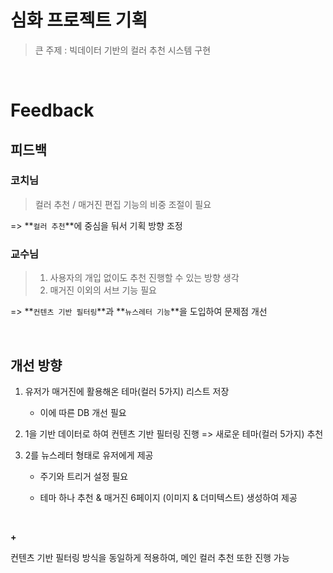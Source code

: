 # 심화 프로젝트 기획

> 큰 주제 : 빅데이터 기반의 컬러 추천 시스템 구현

<br>

# Feedback

## 피드백

### 코치님

> 컬러 추천 / 매거진 편집 기능의 비중 조절이 필요

=> **`컬러 추천`**에 중심을 둬서 기획 방향 조정

### 교수님

> 1. 사용자의 개입 없이도 추천 진행할 수 있는 방향 생각
> 2. 매거진 이외의 서브 기능 필요

=> **`컨텐츠 기반 필터링`**과 **`뉴스레터 기능`**을 도입하여 문제점 개선

<br>

## 개선 방향

1. 유저가 매거진에 활용해온 테마(컬러 5가지) 리스트 저장
   - 이에 따른 DB 개선 필요

2. 1을 기반 데이터로 하여 컨텐츠 기반 필터링 진행 => 새로운 테마(컬러 5가지) 추천

3. 2를 뉴스레터 형태로 유저에게 제공

   - 주기와 트리거 설정 필요

   - 테마 하나 추천 & 매거진 6페이지 (이미지 & 더미텍스트) 생성하여 제공

<br>

**+**

컨텐츠 기반 필터링 방식을 동일하게 적용하여, 메인 컬러 추천 또한 진행 가능